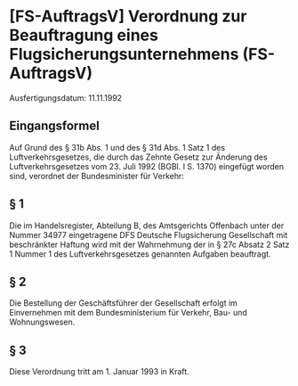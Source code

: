 # [FS-AuftragsV] Verordnung zur Beauftragung eines Flugsicherungsunternehmens  (FS-AuftragsV)

Ausfertigungsdatum: 11.11.1992

 

## Eingangsformel

Auf Grund des § 31b Abs. 1 und des § 31d Abs. 1 Satz 1 des Luftverkehrsgesetzes, die durch das Zehnte Gesetz zur Änderung des Luftverkehrsgesetzes vom 23. Juli 1992 (BGBl. I S. 1370) eingefügt worden sind, verordnet der Bundesminister für Verkehr:


## § 1

Die im Handelsregister, Abteilung B, des Amtsgerichts Offenbach unter der Nummer 34977 eingetragene DFS Deutsche Flugsicherung Gesellschaft mit beschränkter Haftung wird mit der Wahrnehmung der in § 27c Absatz 2 Satz 1 Nummer 1 des Luftverkehrsgesetzes genannten Aufgaben beauftragt.


## § 2

Die Bestellung der Geschäftsführer der Gesellschaft erfolgt im Einvernehmen mit dem Bundesministerium für Verkehr, Bau- und Wohnungswesen.


## § 3

Diese Verordnung tritt am 1. Januar 1993 in Kraft.
